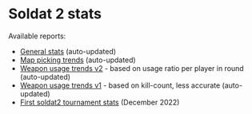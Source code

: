 # Soldat 2 stats

Available reports:
- [General stats](stats_ranked.ipynb) (auto-updated)
- [Map picking trends](stats_maps_trends.ipynb) (auto-updated)
- [Weapon usage trends v2](stats_weapon_usage_trends_v2.ipynb) - based on usage ratio per player in round (auto-updated)
- [Weapon usage trends v1](stats_weapon_usage_trends.ipynb) - based on kill-count, less accurate (auto-updated)
- [First soldat2 tournament stats](stats_tournament.ipynb) (December 2022)
